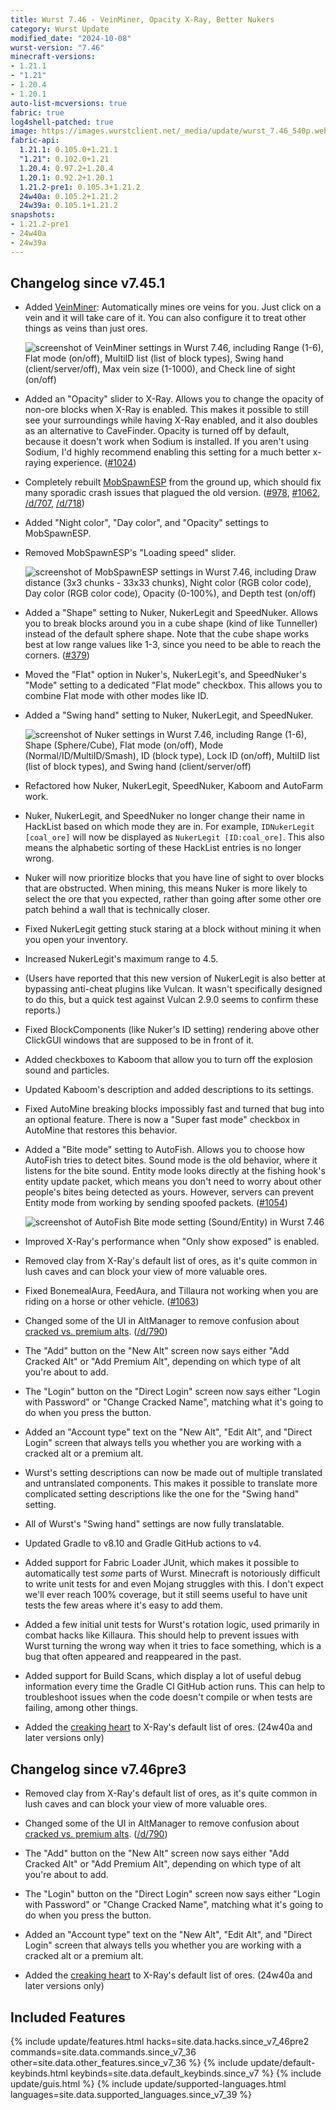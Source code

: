 ```yaml
---
title: Wurst 7.46 - VeinMiner, Opacity X-Ray, Better Nukers
category: Wurst Update
modified_date: "2024-10-08"
wurst-version: "7.46"
minecraft-versions:
- 1.21.1
- "1.21"
- 1.20.4
- 1.20.1
auto-list-mcversions: true
fabric: true
log4shell-patched: true
image: https://images.wurstclient.net/_media/update/wurst_7.46_540p.webp
fabric-api:
  1.21.1: 0.105.0+1.21.1
  "1.21": 0.102.0+1.21
  1.20.4: 0.97.2+1.20.4
  1.20.1: 0.92.2+1.20.1
  1.21.2-pre1: 0.105.3+1.21.2
  24w40a: 0.105.2+1.21.2
  24w39a: 0.105.1+1.21.2
snapshots:
- 1.21.2-pre1
- 24w40a
- 24w39a
---
```

## Changelog since v7.45.1

- Added [VeinMiner](https://wurst.wiki/veinminer): Automatically mines ore veins for you. Just click on a vein and it will take care of it. You can also configure it to treat other things as veins than just ores.

  ![screenshot of VeinMiner settings in Wurst 7.46, including Range (1-6), Flat mode (on/off), MultiID list (list of block types), Swing hand (client/server/off), Max vein size (1-1000), and Check line of sight (on/off)](https://github.com/user-attachments/assets/2ca232ee-3cd9-4d4f-b9d0-47b02f02e620)

- Added an "Opacity" slider to X-Ray. Allows you to change the opacity of non-ore blocks when X-Ray is enabled. This makes it possible to still see your surroundings while having X-Ray enabled, and it also doubles as an alternative to CaveFinder. Opacity is turned off by default, because it doesn't work when Sodium is installed. If you aren't using Sodium, I'd highly recommend enabling this setting for a much better x-raying experience. ([#1024](https://github.com/Wurst-Imperium/Wurst7/issues/1024))

- Completely rebuilt [MobSpawnESP](https://wurst.wiki/mobspawnesp) from the ground up, which should fix many sporadic crash issues that plagued the old version. ([#978](https://github.com/Wurst-Imperium/Wurst7/issues/978), [#1062](https://github.com/Wurst-Imperium/Wurst7/issues/1062), [/d/707](https://wurstforum.net/d/707), [/d/718](https://wurstforum.net/d/718))

- Added "Night color", "Day color", and "Opacity" settings to MobSpawnESP.

- Removed MobSpawnESP's "Loading speed" slider.

  ![screenshot of MobSpawnESP settings in Wurst 7.46, including Draw distance (3x3 chunks - 33x33 chunks), Night color (RGB color code), Day color (RGB color code), Opacity (0-100%), and Depth test (on/off)](https://github.com/user-attachments/assets/d8984a4a-16af-4083-a5df-76f5995909bd)

- Added a "Shape" setting to Nuker, NukerLegit and SpeedNuker. Allows you to break blocks around you in a cube shape (kind of like Tunneller) instead of the default sphere shape. Note that the cube shape works best at low range values like 1-3, since you need to be able to reach the corners. ([#379](https://github.com/Wurst-Imperium/Wurst7/issues/379))

- Moved the "Flat" option in Nuker's, NukerLegit's, and SpeedNuker's "Mode" setting to a dedicated "Flat mode" checkbox. This allows you to combine Flat mode with other modes like ID.

- Added a "Swing hand" setting to Nuker, NukerLegit, and SpeedNuker.

  ![screenshot of Nuker settings in Wurst 7.46, including Range (1-6), Shape (Sphere/Cube), Flat mode (on/off), Mode (Normal/ID/MultiID/Smash), ID (block type), Lock ID (on/off), MultiID list (list of block types), and Swing hand (client/server/off)](https://github.com/user-attachments/assets/281790f3-4c31-4253-bbc3-aa60c825e843)

- Refactored how Nuker, NukerLegit, SpeedNuker, Kaboom and AutoFarm work.

- Nuker, NukerLegit, and SpeedNuker no longer change their name in HackList based on which mode they are in. For example, `IDNukerLegit [coal_ore]` will now be displayed as `NukerLegit [ID:coal_ore]`. This also means the alphabetic sorting of these HackList entries is no longer wrong.

- Nuker will now prioritize blocks that you have line of sight to over blocks that are obstructed. When mining, this means Nuker is more likely to select the ore that you expected, rather than going after some other ore patch behind a wall that is technically closer.

- Fixed NukerLegit getting stuck staring at a block without mining it when you open your inventory.

- Increased NukerLegit's maximum range to 4.5.

- (Users have reported that this new version of NukerLegit is also better at bypassing anti-cheat plugins like Vulcan. It wasn't specifically designed to do this, but a quick test against Vulcan 2.9.0 seems to confirm these reports.)

- Fixed BlockComponents (like Nuker's ID setting) rendering above other ClickGUI windows that are supposed to be in front of it.

- Added checkboxes to Kaboom that allow you to turn off the explosion sound and particles.

- Updated Kaboom's description and added descriptions to its settings.

- Fixed AutoMine breaking blocks impossibly fast and turned that bug into an optional feature. There is now a "Super fast mode" checkbox in AutoMine that restores this behavior.

- Added a "Bite mode" setting to AutoFish. Allows you to choose how AutoFish tries to detect bites. Sound mode is the old behavior, where it listens for the bite sound. Entity mode looks directly at the fishing hook's entity update packet, which means you don't need to worry about other people's bites being detected as yours. However, servers can prevent Entity mode from working by sending spoofed packets. ([#1054](https://github.com/Wurst-Imperium/Wurst7/pull/1054))

  ![screenshot of AutoFish Bite mode setting (Sound/Entity) in Wurst 7.46](https://github.com/user-attachments/assets/c53d7b8c-ceda-4ddf-af2a-afc917b118dd)

- Improved X-Ray's performance when "Only show exposed" is enabled.

- Removed clay from X-Ray's default list of ores, as it's quite common in lush caves and can block your view of more valuable ores.

- Fixed BonemealAura, FeedAura, and Tillaura not working when you are riding on a horse or other vehicle. ([#1063](https://github.com/Wurst-Imperium/Wurst7/issues/1063))

- Changed some of the UI in AltManager to remove confusion about [cracked vs. premium alts](https://wurst.wiki/altmanager#cracked_vs_premium_alts). ([/d/790](https://wurstforum.net/d/790))

- The "Add" button on the "New Alt" screen now says either "Add Cracked Alt" or "Add Premium Alt", depending on which type of alt you're about to add.

- The "Login" button on the "Direct Login" screen now says either "Login with Password" or "Change Cracked Name", matching what it's going to do when you press the button.

- Added an "Account type" text on the "New Alt", "Edit Alt", and "Direct Login" screen that always tells you whether you are working with a cracked alt or a premium alt.

- Wurst's setting descriptions can now be made out of multiple translated and untranslated components. This makes it possible to translate more complicated setting descriptions like the one for the "Swing hand" setting.

- All of Wurst's "Swing hand" settings are now fully translatable.

- Updated Gradle to v8.10 and Gradle GitHub actions to v4.

- Added support for Fabric Loader JUnit, which makes it possible to automatically test _some_ parts of Wurst. Minecraft is notoriously difficult to write unit tests for and even Mojang struggles with this. I don't expect we'll ever reach 100% coverage, but it still seems useful to have unit tests the few areas where it's easy to add them.

- Added a few initial unit tests for Wurst's rotation logic, used primarily in combat hacks like Killaura. This should help to prevent issues with Wurst turning the wrong way when it tries to face something, which is a bug that often appeared and reappeared in the past.

- Added support for Build Scans, which display a lot of useful debug information every time the Gradle CI GitHub action runs. This can help to troubleshoot issues when the code doesn't compile or when tests are failing, among other things.

- Added the [creaking heart](https://minecraft.wiki/w/Creaking_Heart) to X-Ray's default list of ores. (24w40a and later versions only)

## Changelog since v7.46pre3

- Removed clay from X-Ray's default list of ores, as it's quite common in lush caves and can block your view of more valuable ores.

- Changed some of the UI in AltManager to remove confusion about [cracked vs. premium alts](https://wurst.wiki/altmanager#cracked_vs_premium_alts). ([/d/790](https://wurstforum.net/d/790))

- The "Add" button on the "New Alt" screen now says either "Add Cracked Alt" or "Add Premium Alt", depending on which type of alt you're about to add.

- The "Login" button on the "Direct Login" screen now says either "Login with Password" or "Change Cracked Name", matching what it's going to do when you press the button.

- Added an "Account type" text on the "New Alt", "Edit Alt", and "Direct Login" screen that always tells you whether you are working with a cracked alt or a premium alt.

- Added the [creaking heart](https://minecraft.wiki/w/Creaking_Heart) to X-Ray's default list of ores. (24w40a and later versions only)

## Included Features

{% include update/features.html hacks=site.data.hacks.since_v7_46pre2 commands=site.data.commands.since_v7_36 other=site.data.other_features.since_v7_36 %}
{% include update/default-keybinds.html keybinds=site.data.default_keybinds.since_v7 %}
{% include update/guis.html %}
{% include update/supported-languages.html languages=site.data.supported_languages.since_v7_39 %}
